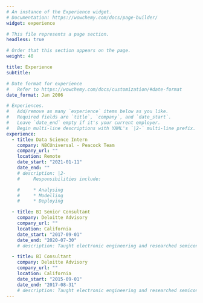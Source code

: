 ```yaml
---
# An instance of the Experience widget.
# Documentation: https://wowchemy.com/docs/page-builder/
widget: experience

# This file represents a page section.
headless: true

# Order that this section appears on the page.
weight: 40

title: Experience
subtitle:

# Date format for experience
#   Refer to https://wowchemy.com/docs/customization/#date-format
date_format: Jan 2006

# Experiences.
#   Add/remove as many `experience` items below as you like.
#   Required fields are `title`, `company`, and `date_start`.
#   Leave `date_end` empty if it's your current employer.
#   Begin multi-line descriptions with YAML's `|2-` multi-line prefix.
experience:
  - title: Data Science Intern
    company: NBCUniversal - Peacock Team
    company_url: ""
    location: Remote
    date_start: "2021-01-11"
    date_end: ""
    # description: |2-
    #     Responsibilities include:

    #     * Analysing
    #     * Modelling
    #     * Deploying

  - title: BI Senior Consultant
    company: Deloitte Advisory
    company_url: ""
    location: California
    date_start: "2017-09-01"
    date_end: "2020-07-30"
    # description: Taught electronic engineering and researched semiconductor physics.

  - title: BI Consultant
    company: Deloitte Advisory
    company_url: ""
    location: California
    date_start: "2015-09-01"
    date_end: "2017-08-31"
    # description: Taught electronic engineering and researched semiconductor physics.
---
```

